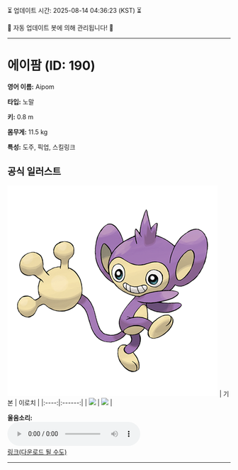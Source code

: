 
⏳ 업데이트 시간: 2025-08-14 04:36:23 (KST) ⏳

🤖 자동 업데이트 봇에 의해 관리됩니다! 🤖

---

# 에이팜 (ID: 190)
**영어 이름:** Aipom

**타입:** 노말

**키:** 0.8 m

**몸무게:** 11.5 kg

**특성:** 도주, 픽업, 스킬링크

## 공식 일러스트
![](https://raw.githubusercontent.com/PokeAPI/sprites/master/sprites/pokemon/other/official-artwork/190.png)
| 기본 | 이로치 |
|:----:|:------:|
| <img src="http://play.pokemonshowdown.com/sprites/ani/aipom.gif" width="200"> | <img src="http://play.pokemonshowdown.com/sprites/ani-shiny/aipom.gif" width="200"> |

**울음소리:**<br><audio controls src="https://raw.githubusercontent.com/PokeAPI/cries/main/cries/pokemon/latest/190.ogg"></audio><br> [링크(다운로드 될 수도)](https://raw.githubusercontent.com/PokeAPI/cries/main/cries/pokemon/latest/190.ogg)


---
